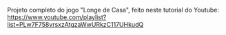 Projeto completo do jogo "Longe de Casa", feito neste tutorial do Youtube: https://www.youtube.com/playlist?list=PLw7F758vrsxzAtgzaWwURkzC117UHkudQ